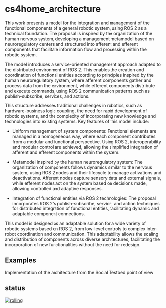 # cs4home_architecture

This work presents a model for the integration and management of the functional components of a general robotic system, using ROS 2 as a technical foundation. The proposal is inspired by the organization of the human nervous system, developing a management metamodel based on neuroregulatory centers and structured into afferent and efferent components that facilitate information flow and processing within the robotic system.

The model introduces a service-oriented management approach adapted to the distributed environment of ROS 2. This enables the creation and coordination of functional entities according to principles inspired by the human neuroregulatory system, where afferent components gather and process data from the environment, while efferent components distribute and execute commands, using ROS 2 communication patterns such as publish-subscribe, services, and actions.

This structure addresses traditional challenges in robotics, such as hardware-business logic coupling, the need for rapid development of robotic systems, and the complexity of incorporating new knowledge and technologies into existing systems. Key features of this model include:

- Uniform management of system components: Functional elements are managed in a homogeneous way, where each component contributes from a modular and functional perspective. Using ROS 2, interoperability and modular control are achieved, allowing the simplified integration of afferent and efferent components within the system.

- Metamodel inspired by the human neuroregulatory system: The organization of components follows dynamics similar to the nervous system, using ROS 2 nodes and their lifecycle to manage activations and deactivations. Afferent nodes capture sensory data and external signals, while efferent nodes act on the system based on decisions made, allowing controlled and adaptive responses.

- Integration of functional entities via ROS 2 technologies: The proposal incorporates ROS 2's publish-subscribe, service, and action techniques for distributed integration of functional entities, facilitating dynamic and adaptable component connections.

This model is designed as an adaptable solution for a wide variety of robotic systems based on ROS 2, from low-level controls to complex inter-robot coordination and communication. This adaptability allows the scaling and distribution of components across diverse architectures, facilitating the incorporation of new functionalities without the need for redesign.


## Examples


Implementation of the architecture from the Social Testbed point of view




## status

[![rolling](https://github.com/CoreSenseEU/cs4home_architecture/actions/workflows/rolling.yaml/badge.svg)](https://github.com/CoreSenseEU/cs4home_architecture/actions/workflows/rolling.yaml)

